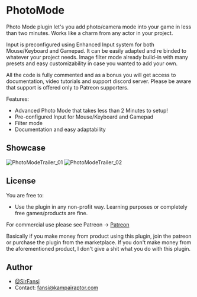 # PhotoMode

Photo Mode plugin let's you add photo/camera mode into your game in less than two minutes.
Works like a charm from any actor in your project.

Input is preconfigured using Enhanced Input system for both Mouse/Keyboard and Gamepad. It can be easily adapted and re binded to whatever your project needs.
Image filter mode already build-in with many presets and easy customizability in case you wanted to add your own.

All the code is fully commented and as a bonus you will get access to documentation, video tutorials and support discord server. Please be aware that support is offered only to Patreon supporters.

Features:
 - Advanced Photo Mode that takes less than 2 Minutes to setup!
 - Pre-configured Input for Mouse/Keyboard and Gamepad
 - Filter mode
 - Documentation and easy adaptability

## Showcase
![PhotoModeTrailer_01](https://github.com/KampaiRaptor/PhotoModePlugin/assets/120315901/235f26c4-5a09-4c79-bc61-0e7e21015965) ![PhotoModeTrailer_02](https://github.com/KampaiRaptor/PhotoModePlugin/assets/120315901/3a20841f-5b08-40c5-aa07-8a20984c198f)

## License

You are free to:
- Use the plugin in any non-profit way. Learning purposes or completely free games/products are fine.

For commercial use please see Patreon -> [Patreon](https://www.patreon.com/kampairaptor)

Basically if you make money from product using this plugin, join the patreon or purchase the plugin from the marketplace. If you don't make money from the aforementioned product, I don't give a shit what you do with this plugin.


## Author

- [@SirFansi](https://github.com/Fansi129)
- Contact: fansi@kampairaptor.com
